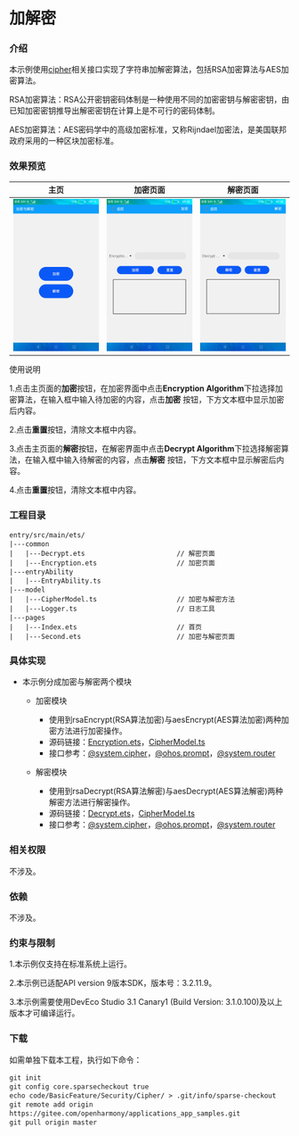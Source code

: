 # 加解密

### 介绍

本示例使用[cipher](https://gitee.com/openharmony/docs/blob/master/zh-cn/application-dev/reference/apis/js-apis-system-cipher.md)相关接口实现了字符串加解密算法，包括RSA加密算法与AES加密算法。

RSA加密算法：RSA公开密钥密码体制是一种使用不同的加密密钥与解密密钥，由已知加密密钥推导出解密密钥在计算上是不可行的密码体制。

AES加密算法：AES密码学中的高级加密标准，又称Rijndael加密法，是美国联邦政府采用的一种区块加密标准。

### 效果预览

|主页|加密页面|解密页面|
|--------------------------------|--------------------------------|--------------------------------|
|![](screenshots/device/index.png)| ![](screenshots/device/encryption.png) |![](screenshots/device/decrypt.png)|

使用说明

1.点击主页面的**加密**按钮，在加密界面中点击**Encryption Algorithm**下拉选择加密算法，在输入框中输入待加密的内容，点击**加密**
按钮，下方文本框中显示加密后内容。

2.点击**重置**按钮，清除文本框中内容。

3.点击主页面的**解密**按钮，在解密界面中点击**Decrypt Algorithm**下拉选择解密算法，在输入框中输入待解密的内容，点击**解密**
按钮，下方文本框中显示解密后内容。

4.点击**重置**按钮，清除文本框中内容。

### 工程目录
```
entry/src/main/ets/
|---common
|   |---Decrypt.ets                       // 解密页面
|   |---Encryption.ets                    // 加密页面
|---entryAbility
|   |---EntryAbility.ts
|---model
|   |---CipherModel.ts                    // 加密与解密方法
|   |---Logger.ts                         // 日志工具
|---pages
|   |---Index.ets                         // 首页
|   |---Second.ets                        // 加密与解密页面
```

### 具体实现

* 本示例分成加密与解密两个模块
  * 加密模块
    * 使用到rsaEncrypt(RSA算法加密)与aesEncrypt(AES算法加密)两种加密方法进行加密操作。
    * 源码链接：[Encryption.ets](https://gitee.com/openharmony/applications_app_samples/blob/master/code/BasicFeature/Security/Cipher/entry/src/main/ets/common/Encryption.ets)，[CipherModel.ts](https://gitee.com/openharmony/applications_app_samples/blob/master/code/BasicFeature/Security/Cipher/entry/src/main/ets/model/CipherModel.ts)
    * 接口参考：[@system.cipher](https://gitee.com/openharmony/docs/blob/master/zh-cn/application-dev/reference/apis/js-apis-system-cipher.md#cipheraes)，[@ohos.prompt](https://gitee.com/openharmony/docs/blob/master/zh-cn/application-dev/reference/apis/js-apis-system-prompt.md)，[@system.router](https://gitee.com/openharmony/docs/blob/master/zh-cn/application-dev/reference/apis/js-apis-system-router.md)

  * 解密模块
    * 使用到rsaDecrypt(RSA算法解密)与aesDecrypt(AES算法解密)两种解密方法进行解密操作。
    * 源码链接：[Decrypt.ets](https://gitee.com/openharmony/applications_app_samples/blob/master/code/BasicFeature/Security/Cipher/entry/src/main/ets/common/Decrypt.ets)，[CipherModel.ts](https://gitee.com/openharmony/applications_app_samples/blob/master/code/BasicFeature/Security/Cipher/entry/src/main/ets/model/CipherModel.ts)
    * 接口参考：[@system.cipher](https://gitee.com/openharmony/docs/blob/master/zh-cn/application-dev/reference/apis/js-apis-system-cipher.md#cipheraes)，[@ohos.prompt](https://gitee.com/openharmony/docs/blob/master/zh-cn/application-dev/reference/apis/js-apis-system-prompt.md)，[@system.router](https://gitee.com/openharmony/docs/blob/master/zh-cn/application-dev/reference/apis/js-apis-system-router.md)
  
### 相关权限

不涉及。

### 依赖

不涉及。

### 约束与限制

1.本示例仅支持在标准系统上运行。

2.本示例已适配API version 9版本SDK，版本号：3.2.11.9。

3.本示例需要使用DevEco Studio 3.1 Canary1 (Build Version: 3.1.0.100)及以上版本才可编译运行。

### 下载

如需单独下载本工程，执行如下命令：
```
git init
git config core.sparsecheckout true
echo code/BasicFeature/Security/Cipher/ > .git/info/sparse-checkout
git remote add origin https://gitee.com/openharmony/applications_app_samples.git
git pull origin master

```